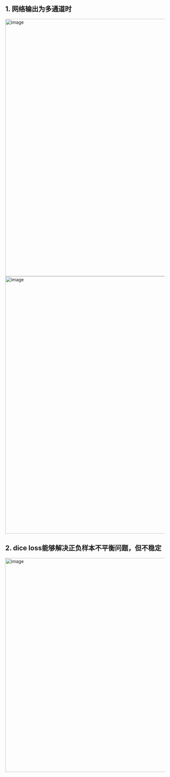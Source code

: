 ## 1. 网络输出为多通道时
<img width="814" alt="image" src="https://user-images.githubusercontent.com/63939745/188107656-e5ca4885-b7b7-4e1d-9e70-cd377b852e8c.png">
<img width="814" alt="image" src="https://user-images.githubusercontent.com/63939745/188107957-e7932fde-ea4c-4b87-8ae4-588155bf3030.png">

## 2. dice loss能够解决正负样本不平衡问题，但不稳定
<img width="677" alt="image" src="https://user-images.githubusercontent.com/63939745/188249643-fc86be52-88d6-4d5c-a3d8-e15019cfb98e.png">

